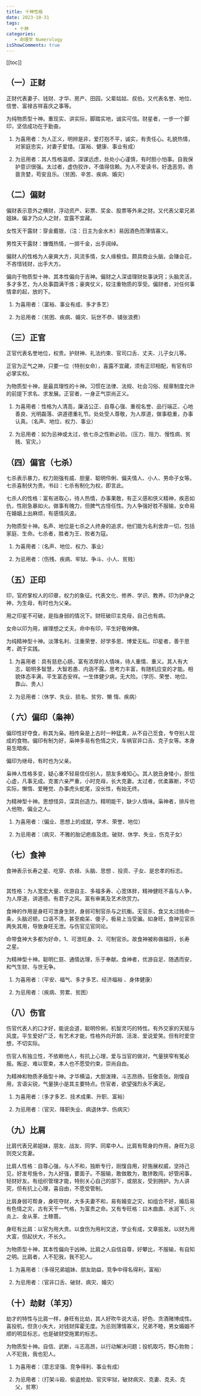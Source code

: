```yaml
---
title: 十神性格
date: 2023-10-31
tags:
   - 十神
categories:
   - 命理学 Numerology
isShowComments: true
---
```


<Boxx/>



<!-- more -->

[[toc]]


## （一）正财

正财代表妻子、钱财、才华、房产、田园，父辈姑姑、叔伯。又代表名誉、地位、信誉、富禄吉祥喜庆之事等。

为纯物质型十神。重现实、讲实际，脚踏实地，诚实可信。财星者，一步一个脚印，坚信成功在于勤奋。

1. 为喜用者：为人正义，明辨是非，爱打抱不平，诚实，有责任心。礼貌热情，对家庭忠实，对妻子爱惜。（富裕、健康、事业有成）

2. 为忌用者：其人性格温顺，深谋远虑，处处小心谨慎，有时胆小怕事。自我保护意识很强。太过者，虚伪狡诈，不值得信赖。为人不爱读书，好逸恶劳。吝啬贪婪，苟安且乐。（贫困、辛苦、疾病、婚灾）

## （二）偏财

偏财表示意外之横财，浮动资产、彩票、奖金、股票等外来之财。又代表父辈兄弟姐妹。偏才乃众人之财，宜露不宜藏。

女性天干露财：穿金戴银，（注：日主为金水木）易因酒色而薄情寡义。 　　

男性天干露财：慷慨热情，一掷千金，出手阔绰。

偏财人的性格为人豪爽大方，风流多情，女人缘极佳。颇具商业头脑，会赚会花，不吝惜钱财，出手大方。

偏向于物质型十神、其本性偏向于吉神。偏财之人深谙理财处事诀窍；头脑灵活，多才多艺，为人处事圆满干炼；豪爽仗义，较注重物质的享受。偏财者，对任何事情拿的起，放的下。

1. 为喜用者：（富裕、事业有成、多才多艺）

2. 为忌用者：（贫困、疾病、婚灾、玩世不恭、铺张浪费）

## （三）正官

正官代表名誉地位，权贵。护财神、礼法约束、官司口舌、丈夫、儿子女儿等。

正官为正气之神，只要一位（特别女命），喜露不宜藏，须有正印相配，有官有印必掌实权。

为物质型十神，是最具理性的十神。习惯在法律、法规、社会习俗、规章制度允许的前提下求名、求发展。正官者，一身正气崇尚正义。

1. 为喜用者：性格为人清高，廉洁公正、自尊心强、重视名誉、品行端正、心地善良、光明磊落、讲道德重礼节。处处受人尊敬，为人厚道，做事稳重，办事认真。（名声、地位、权力、事业）

2. 为忌用者：如为忌神或太过，依七杀之性断必验。（压力、阻力、慢性病、贫贱、官灾。）

## （四）偏官（七杀）

七杀表示暴力，权力刚强有威、胆量、聪明伶俐、偏夫情人、小人、男命子女等。七杀喜制伏为贵。书曰：七杀有制化为权，即言此。

七杀人的性格：富有进取心，待人热情，办事果敢，有正义感和侠义精神，疾恶如仇，性刚急暴如火。做事有魄力，但脾气古怪任性。为人争强好胜不服输，女命易在婚姻上出麻烦，有感情风波。

为物质型十神。名声、地位是七杀之人终身的追求，他们能为名利舍弃一切，包括家庭、生命。七杀者，胜者为王、败者为寇。

1. 为喜用者：（名声、地位、权力、事业）

2. 为忌用者：（伤残、疾病、牢狱、争斗、小人、贫贱）

## （五）正印

印，官府掌权人的印章，权力的象征。代表文化、修养、学识、教养。印为护身之神，为生母，有时也为父亲。

用之印星不可破，是指身弱的情况下。财旺破印主克母，自己也有病。 　

女命以印为用，嫁理想之丈夫。命中有印，平生好敬神佛。

为纯精神型十神。淡薄名利、注重荣誉、好学多思、博爱无私。印星者，善于思考，疏于实践。

1. 为喜用者：具有慈悲心肠，富有浓厚的人情味，待人重情、重义。其人有大志，聪明多智慧，大智若愚、内涵不露。思考力丰富，有随机应变的才能。相貌体态丰满，平生富态安祥。一生体健少病，无大险。（学历、荣誉、地位、靠山、贵人）

2. 为忌用者：（休学、失业、损名、贫穷、懒 惰、疾病）

## （ 六）偏印（枭神）

偏印性好夺食，称其为枭。相传枭是上古时一种猛禽，从不自己觅食，专夺别人现成的食物。偏印有制为好，枭神多易有色情之灾，车祸官非口舌、克子女等。本身易生暗疾。

偏印为继母，有时也为父亲。

枭神人性格多变，疑心重不轻易信任别人，朋友多难知心。其人貌丑身矮小，胆怯心虚，凡事无成。克害六亲严重，小时克母，长大克妻。太过者，优柔寡断，不切实际，懒惰、爱睡觉、办事虎头蛇尾，没长性，有始无终。

为精神型十神。思想怪异，深具创造力。精明能干，缺少人情味。枭神者，排斥他人他物，偏业之人。

1. 为喜用者：（偏业、思想上的成就，学术、荣誉、地位）

2. 为忌用者：（病灾、不雅的胎记疤痕及痣。破财、休学、失业，伤克子女）

## （七）食神

食神表示长寿之星、吃穿、衣禄、头脑、思想 、投资、子女、是忠孝的标志。 　　　

其性格：为人宽宏大量、优游自主、多福多寿、心宽体胖，精神健旺不喜与人争，为人厚道，讲道德。有君子之风。富有审美及艺术欣赏力。

食神的作用是身旺可泄身生财，身弱可制官杀与之抗衡。无官杀，食又太过贱命一条，头脑迟顿，口语不清，甚至痴呆、傻子，极易上当受骗。如身旺，食神见官杀两失其用，导致身旺无泄。与伤官见官同论。

命带食神大多都为好命，1、可泄旺身、2、可制官杀。故食神被称做福将，长寿之星。

为精神型十神。聪明仁慈、通情达理，乐于奉献。食神者，优游自足、随遇而安，和气生财、与世无争。

1. 为喜用者：（平安、福气、多才多艺、经济福裕 、身体健康）

2. 为忌用者：（疾病、劳累、贫困）

## （八）伤官

伤官代表人的口才好，能说会道，聪明伶俐，机智灵巧的特性。有外交家的天赋与风度。平生爱好广泛，有艺术才能，性格外向开朗、活泼、爱说爱笑。但有时爱空想，不切实际。

伤官人有独立性，不依赖他人，有抗上心理，爱与当官的做对，气量狭窄有冤必报。叛逆、难以管束，本人也不愿受约束，崇尚自由。

为精神和物质矛盾型十神。才华横溢，大胆泼辣，斗志昂扬，狂傲乖张。刚愎自用，言语尖锐，气量狭小是其主要特点。伤官者，欲望强烈永不满足。

1. 为喜用者：（多才多艺、技术成果、升职、富裕）

2. 为忌用者：（官灾、降职失业、病退休学、伤病灾）

## （九）比肩

比肩代表兄弟姐妹，朋友、战友、同学、同辈中人。比肩有帮身的作用，身旺为忌则克父克妻。

比肩人性格：自尊心强，与人不和，独断专行，刚愎自用，好施展权威，坚持己见，好发号施令，为人好强，要面子。不服输，敢做敢为，敢拼敢闯，好管闲事，轻财好友。有组织管理才能，特别关心自己的部下，或朋友，受到拥护。为人讲究，但有抗上心理，喜自由，不愿受管制。

比肩身弱可帮身，身旺夺财，大多夫妻不和，易有婚变之灾，如组合不好，婚后易有色情之灾，古有天干一气格，为富贵之命。又有专旺格：曰木曲直、水润下、火炎上、金从革、土稼蔷。

身旺有比肩：以官为用大贵。以食伤为用利文途，学业有成，文章振发。以财为用大富，但起伏大，不长久。

为物质型十神，其本性偏向于凶神。比肩之人自信自尊，好攀比，不服输，有自知之明。比肩者，人不犯我，我不犯人。

1. 为喜用者：（多得兄弟姐妹、朋友助益，竞争中得名得利，富裕）

2. 为忌用者：（官非口舌、破财、病灾、婚灾）

## （十）劫财（羊刃）

劫才的特性与比肩一样，身旺有比劫，其人好吹牛说大话，好色、贪酒赌博成性。喜投机，但贪小失大，对钱财挥霍无度。为忌则薄情寡义，兄弟不睦，男女婚姻不顺的明显标志，也是破财受拖累的标志。

为物质型十神。自信、武断，斗志高昂，以行动解决问题；投机取巧，野心勃勃；人不犯我，我也犯人。

1. 为喜用者：（意志坚强、竞争得利、事业有成）

2. 为忌用者：（打架斗殴、偷盗抢劫、官灾牢狱，破财病灾、克妻、克夫、克父，贫寒）


<Reward/>